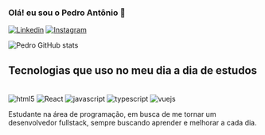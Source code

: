 ### Olá! eu sou o Pedro Antônio 🤙

[![Linkedin](https://img.shields.io/badge/LinkedIn-0077B5?style=for-the-badge&logo=linkedin&logoColor=white)](https://www.linkedin.com/in/pedro-antonio-dev7/)
[![Instagram](https://img.shields.io/badge/Instagram-E4405F?style=for-the-badge&logo=instagram&logoColor=white)](https://www.instagram.com/jesus_pedroo?igsh=ZHdsdXd3eDJydHg4)

![Pedro GitHub stats](https://github-readme-stats.vercel.app/api?username=PedroAntoniodev&show_icons=true&theme=radical)

## Tecnologias que uso no meu dia a dia de estudos

<div style="display: inline-block"> <br/>
  <img align="center" alt="html5" src"https://img.shields.io/badge/HTML5-E34F26.svg?style=for-the-badge&logo=HTML5&logoColor=white"/>
  <img align="center" alt="React" src"https://img.shields.io/badge/React-61DAFB.svg?style=for-the-badge&logo=React&logoColor=black"/>
  <img align="center" alt="javascript" src"https://img.shields.io/badge/JavaScript-F7DF1E.svg?style=for-the-badge&logo=JavaScript&logoColor=black"/>
  <img align="center" alt="typescript" src"https://img.shields.io/badge/TypeScript-3178C6.svg?style=for-the-badge&logo=TypeScript&logoColor=white"/>
  <img align="center" alt="vuejs" src"https://img.shields.io/badge/Vue.js-4FC08D.svg?style=for-the-badge&logo=vuedotjs&logoColor=white"/>
</div> <br/>

Estudante na área de programação, em busca de me tornar um desenvolvedor fullstack, sempre buscando aprender e melhorar a cada dia.
